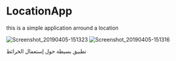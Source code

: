 # LocationApp
this is a simple application arround a location

![Screenshot_20190405-151323](https://user-images.githubusercontent.com/29558298/55644185-683d2900-57d5-11e9-9efd-19264e6351f8.png)
![Screenshot_20190405-151316](https://user-images.githubusercontent.com/29558298/55644183-67a49280-57d5-11e9-8d4f-b517e79d7213.png)

تطبيق بسيطة حول إستعمال الخرائط 
